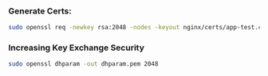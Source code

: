 ### Generate Certs:
```sh
sudo openssl req -newkey rsa:2048 -nodes -keyout nginx/certs/app-test.com.br.key -x509 -days 365 -out nginx/certs/app-test.com.br.crt
```

### Increasing Key Exchange Security
```sh
sudo openssl dhparam -out dhparam.pem 2048
```
